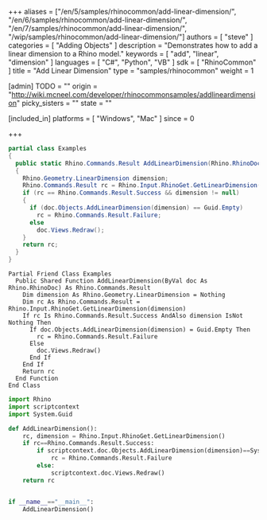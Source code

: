 +++
aliases = ["/en/5/samples/rhinocommon/add-linear-dimension/", "/en/6/samples/rhinocommon/add-linear-dimension/", "/en/7/samples/rhinocommon/add-linear-dimension/", "/wip/samples/rhinocommon/add-linear-dimension/"]
authors = [ "steve" ]
categories = [ "Adding Objects" ]
description = "Demonstrates how to add a linear dimension to a Rhino model."
keywords = [ "add", "linear", "dimension" ]
languages = [ "C#", "Python", "VB" ]
sdk = [ "RhinoCommon" ]
title = "Add Linear Dimension"
type = "samples/rhinocommon"
weight = 1

[admin]
TODO = ""
origin = "http://wiki.mcneel.com/developer/rhinocommonsamples/addlineardimension"
picky_sisters = ""
state = ""

[included_in]
platforms = [ "Windows", "Mac" ]
since = 0

+++

<div class="codetab-content" id="cs">

```cs
partial class Examples
{
  public static Rhino.Commands.Result AddLinearDimension(Rhino.RhinoDoc doc)
  {
    Rhino.Geometry.LinearDimension dimension;
    Rhino.Commands.Result rc = Rhino.Input.RhinoGet.GetLinearDimension(out dimension);
    if (rc == Rhino.Commands.Result.Success && dimension != null)
    {
      if (doc.Objects.AddLinearDimension(dimension) == Guid.Empty)
        rc = Rhino.Commands.Result.Failure;
      else
        doc.Views.Redraw();
    }
    return rc;
  }
}
```

</div>


<div class="codetab-content" id="vb">

```vbnet
Partial Friend Class Examples
  Public Shared Function AddLinearDimension(ByVal doc As Rhino.RhinoDoc) As Rhino.Commands.Result
	Dim dimension As Rhino.Geometry.LinearDimension = Nothing
	Dim rc As Rhino.Commands.Result = Rhino.Input.RhinoGet.GetLinearDimension(dimension)
	If rc Is Rhino.Commands.Result.Success AndAlso dimension IsNot Nothing Then
	  If doc.Objects.AddLinearDimension(dimension) = Guid.Empty Then
		rc = Rhino.Commands.Result.Failure
	  Else
		doc.Views.Redraw()
	  End If
	End If
	Return rc
  End Function
End Class
```

</div>


<div class="codetab-content" id="py">

```python
import Rhino
import scriptcontext
import System.Guid

def AddLinearDimension():
    rc, dimension = Rhino.Input.RhinoGet.GetLinearDimension()
    if rc==Rhino.Commands.Result.Success:
        if scriptcontext.doc.Objects.AddLinearDimension(dimension)==System.Guid.Empty:
            rc = Rhino.Commands.Result.Failure
        else:
            scriptcontext.doc.Views.Redraw()
    return rc


if __name__=="__main__":
    AddLinearDimension()
```

</div>
